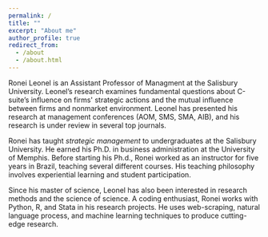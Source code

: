 ```yaml
---
permalink: /
title: ""
excerpt: "About me"
author_profile: true
redirect_from: 
  - /about
  - /about.html
---
```


Ronei Leonel is an Assistant Professor of Managment at the Salisbury University. Leonel’s research examines fundamental questions about C-suite’s influence on firms' strategic actions and the mutual influence between firms and nonmarket environment. Leonel has presented his research at management conferences (AOM, SMS, SMA, AIB), and his research is under review in several top journals.

Ronei has taught *strategic management* to undergraduates at the Salisbury University. He earned his Ph.D. in business administration at the University of Memphis. Before starting his Ph.d., Ronei worked as an instructor for five years in Brazil, teaching several different courses. His teaching philosophy involves experiential learning and student participation.

Since his master of science, Leonel has also been interested in research methods and the science of science. A coding enthusiast, Ronei works with Python, R, and Stata in his research projects. He uses web-scraping, natural language process, and machine learning techniques to produce cutting-edge research.
